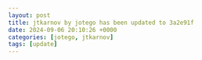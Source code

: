 ```yaml
---
layout: post
title: jtkarnov by jotego has been updated to 3a2e91f
date: 2024-09-06 20:10:26 +0000
categories: [jotego, jtkarnov]
tags: [update]
---
```


